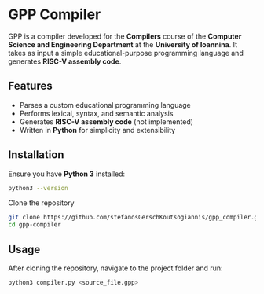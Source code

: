 # GPP Compiler

GPP is a compiler developed for the **Compilers** course of the **Computer Science and Engineering Department** at the **University of Ioannina**. It takes as input a simple educational-purpose programming language and generates **RISC-V assembly code**.

## Features

- Parses a custom educational programming language  
- Performs lexical, syntax, and semantic analysis  
- Generates **RISC-V assembly code**  (not implemented)
- Written in **Python** for simplicity and extensibility  

## Installation

Ensure you have **Python 3** installed:

```sh
python3 --version
```

Clone the repository

```sh
git clone https://github.com/stefanosGerschKoutsogiannis/gpp_compiler.git
cd gpp-compiler
```

## Usage

After cloning the repository, navigate to the project folder and run:

```sh
python3 compiler.py <source_file.gpp>
```

